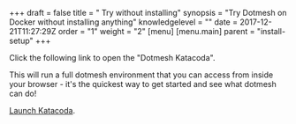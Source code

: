 +++
draft = false
title = " Try without installing"
synopsis = "Try Dotmesh on Docker without installing anything"
knowledgelevel = ""
date = 2017-12-21T11:27:29Z
order = "1"
weight = "2"
[menu]
  [menu.main]
    parent = "install-setup"
+++

Click the following link to open the "Dotmesh Katacoda".

This will run a full dotmesh environment that you can access from inside your browser - it's the quickest way to get started and see what dotmesh can do!

[Launch Katacoda](https://dotmesh.com/try-dotmesh/).
